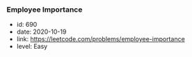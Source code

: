 ### Employee Importance

* id: 690
* date: 2020-10-19
* link: https://leetcode.com/problems/employee-importance
* level: Easy
